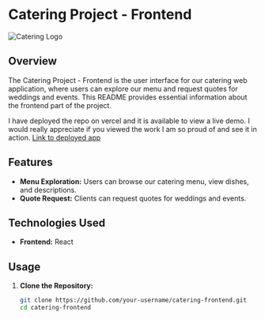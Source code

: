 # Catering Project - Frontend

![Catering Logo](src/assets/img/project.png)

## Overview

The Catering Project - Frontend is the user interface for our catering web application, where users can explore our menu and request quotes for weddings and events. This README provides essential information about the frontend part of the project.

I have deployed the repo on vercel and it is available to view a live demo. I would really appreciate if you viewed the work I am so proud of and see it in action.
<a href='https://spotify-clone-amber-six.vercel.app/'> Link to deployed app<a/>


## Features

- **Menu Exploration:** Users can browse our catering menu, view dishes, and descriptions.
- **Quote Request:** Clients can request quotes for weddings and events.

## Technologies Used

- **Frontend:** React

## Usage

1. **Clone the Repository:**
   ```bash
   git clone https://github.com/your-username/catering-frontend.git
   cd catering-frontend

